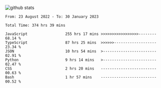 
![github stats](https://github-readme-stats.vercel.app/api?username=realmahd1&show_icons=true&theme=codeSTACKr&hide_rank=true&count_private=true)

<!--START_SECTION:waka-->

```text
From: 23 August 2022 - To: 30 January 2023

Total Time: 374 hrs 39 mins

JavaScript                 255 hrs 17 mins >>>>>>>>>>>>>>>>>--------   68.14 %
TypeScript                 87 hrs 25 mins  >>>>>>-------------------   23.34 %
JSON                       10 hrs 54 mins  >------------------------   02.91 %
Python                     9 hrs 14 mins   >------------------------   02.47 %
CSS                        2 hrs 20 mins   -------------------------   00.63 %
Bash                       1 hr 57 mins    -------------------------   00.52 %
```

<!--END_SECTION:waka-->
